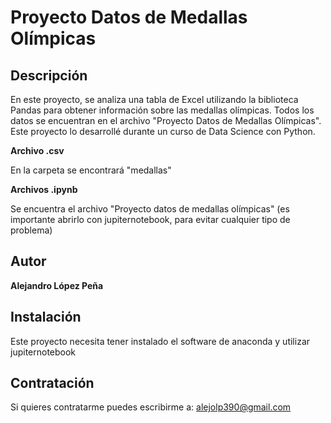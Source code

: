 # Proyecto Datos de Medallas Olímpicas

## Descripción
En este proyecto, se analiza una tabla de Excel utilizando la biblioteca Pandas para obtener información sobre las medallas olímpicas. Todos los datos se encuentran en el archivo "Proyecto Datos de Medallas Olímpicas". Este proyecto lo desarrollé durante un curso de Data Science con Python.

**Archivo .csv**

En la carpeta se encontrará "medallas"

**Archivos .ipynb**

Se encuentra el archivo "Proyecto datos de medallas olímpicas" (es importante abrirlo con jupiternotebook, para evitar cualquier tipo de problema)


## Autor
**Alejandro López Peña**

## Instalación
Este proyecto necesita tener instalado el software de anaconda y utilizar jupiternotebook

## Contratación
Si quieres contratarme puedes escribirme a: alejolp390@gmail.com
